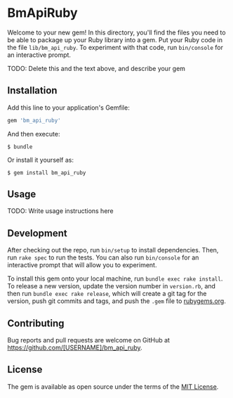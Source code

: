 # BmApiRuby

Welcome to your new gem! In this directory, you'll find the files you need to be able to package up your Ruby library into a gem. Put your Ruby code in the file `lib/bm_api_ruby`. To experiment with that code, run `bin/console` for an interactive prompt.

TODO: Delete this and the text above, and describe your gem

## Installation

Add this line to your application's Gemfile:

```ruby
gem 'bm_api_ruby'
```

And then execute:

    $ bundle

Or install it yourself as:

    $ gem install bm_api_ruby

## Usage

TODO: Write usage instructions here

## Development

After checking out the repo, run `bin/setup` to install dependencies. Then, run `rake spec` to run the tests. You can also run `bin/console` for an interactive prompt that will allow you to experiment.

To install this gem onto your local machine, run `bundle exec rake install`. To release a new version, update the version number in `version.rb`, and then run `bundle exec rake release`, which will create a git tag for the version, push git commits and tags, and push the `.gem` file to [rubygems.org](https://rubygems.org).

## Contributing

Bug reports and pull requests are welcome on GitHub at https://github.com/[USERNAME]/bm_api_ruby.

## License

The gem is available as open source under the terms of the [MIT License](https://opensource.org/licenses/MIT).
